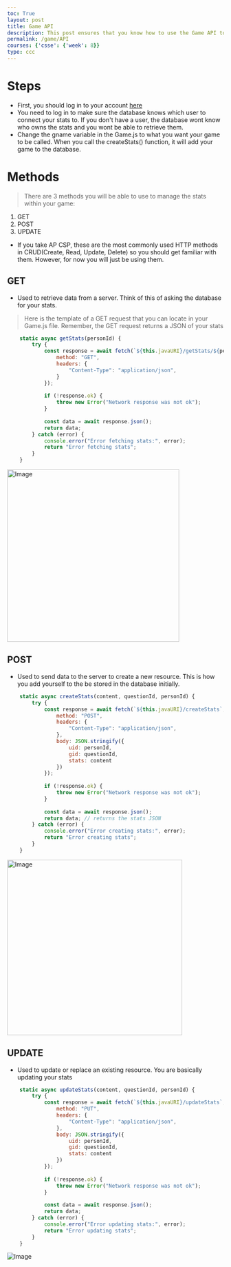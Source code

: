 ```yaml
---
toc: True
layout: post
title: Game API
description: This post ensures that you know how to use the Game API to manage your stats within the game
permalink: /game/API
courses: {'csse': {'week': 8}}
type: ccc 
---
```



# Steps
- First, you should log in to your account [here](https://open-coding-society.github.io/pages/login)
- You need to log in to make sure the database knows which user to connect your stats to. If you don't have a user, the database wont know who owns the stats and you wont be able to retrieve them. 
- Change the gname variable in the Game.js to what you want your game to be called. When you call the createStats() function, it will add your game to the database.

# Methods
> There are 3 methods you will be able to use to manage the stats within your game:
1. GET
2. POST
3. UPDATE

* If you take AP CSP, these are the most commonly used HTTP methods in CRUD(Create, Read, Update, Delete) so you should get familiar with them. However, for now you will just be using them. 

## GET
- Used to retrieve data from a server. Think of this of asking the database for your stats. 

> Here is the template of a GET request that you can locate in your Game.js file. Remember, the GET request returns a JSON of your stats

```js
    static async getStats(personId) {
        try {
            const response = await fetch(`${this.javaURI}/getStats/${personId}`, {
                method: "GET",
                headers: {
                    "Content-Type": "application/json",
                }
            });
    
            if (!response.ok) {
                throw new Error("Network response was not ok");
            }
    
            const data = await response.json();
            return data;
        } catch (error) {
            console.error("Error fetching stats:", error);
            return "Error fetching stats";
        }
    }
```

<img width="400" alt="Image" src="https://github.com/user-attachments/assets/45d9e45f-6eab-4cf3-9a13-0beb6936646b" />

## POST
- Used to send data to the server to create a new resource. This is how you add yourself to the be stored in the database initially. 

```js
    static async createStats(content, questionId, personId) {
        try {
            const response = await fetch(`${this.javaURI}/createStats`, {
                method: "POST",
                headers: {
                    "Content-Type": "application/json",
                },
                body: JSON.stringify({
                    uid: personId,
                    gid: questionId,
                    stats: content
                })
            });
    
            if (!response.ok) {
                throw new Error("Network response was not ok");
            }
    
            const data = await response.json();
            return data; // returns the stats JSON
        } catch (error) {
            console.error("Error creating stats:", error);
            return "Error creating stats";
        }
    }
```
<img width="407" alt="Image" src="https://github.com/user-attachments/assets/346ff2a0-9e3b-46aa-8f7f-ac944def1ed8" />

## UPDATE
- Used to update or replace an existing resource. You are basically updating your stats 

```js
    static async updateStats(content, questionId, personId) {
        try {
            const response = await fetch(`${this.javaURI}/updateStats`, {
                method: "PUT",
                headers: {
                    "Content-Type": "application/json",
                },
                body: JSON.stringify({
                    uid: personId,
                    gid: questionId,
                    stats: content
                })
            });
    
            if (!response.ok) {
                throw new Error("Network response was not ok");
            }
    
            const data = await response.json();
            return data; 
        } catch (error) {
            console.error("Error updating stats:", error);
            return "Error updating stats";
        }
    }
```    
![Image](https://github.com/user-attachments/assets/5d5698a3-55c3-4c5b-a60d-d5ba0225d291)
